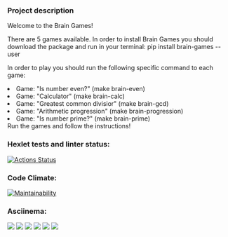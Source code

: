 ### Project description
Welcome to the Brain Games!


There are 5 games available. 
In order to install Brain Games you should download the package and run in your terminal:
pip install brain-games --user


In order to play you should run the following specific command to each game:


<li>Game: "Is number even?" (make brain-even)</li>
<li>Game: "Calculator" (make brain-calc)</li>
<li>Game: "Greatest common divisior" (make brain-gcd)</li>
<li>Game: "Arithmetic progression" (make brain-progression)</li>
<li>Game: "Is number prime?" (make brain-prime)</li>
Run the games and follow the instructions!


### Hexlet tests and linter status:
[![Actions Status](https://github.com/gravanofranchezd/python-project-49/workflows/hexlet-check/badge.svg)](https://github.com/gravanofranchezd/python-project-49/actions)


### Code Climate:
[![Maintainability](https://api.codeclimate.com/v1/badges/c319671fcf845feb0d77/maintainability)](https://codeclimate.com/github/gravanofranchezd/python-project-49/maintainability)


### Asciinema:
<a href="https://asciinema.org/a/uNhgoqXU7innEsJSqV77NgcAM" target="_blank"><img src="https://asciinema.org/a/uNhgoqXU7innEsJSqV77NgcAM.svg" /></a>
<a href="https://asciinema.org/a/yygJBZfpkg4ZfCJuU3Fn7pYkf" target="_blank"><img src="https://asciinema.org/a/yygJBZfpkg4ZfCJuU3Fn7pYkf.svg" /></a>
<a href="https://asciinema.org/a/4hsksFN2N7zayMe0YOpLk8Ver" target="_blank"><img src="https://asciinema.org/a/4hsksFN2N7zayMe0YOpLk8Ver.svg" /></a>
<a href="https://asciinema.org/a/4au8fgCwQfR97X2ky13ws8VCJ" target="_blank"><img src="https://asciinema.org/a/4au8fgCwQfR97X2ky13ws8VCJ.svg" /></a>
<a href="https://asciinema.org/a/TGGx79yXMzhSZ4KgrHl1YFrtx" target="_blank"><img src="https://asciinema.org/a/TGGx79yXMzhSZ4KgrHl1YFrtx.svg" /></a>
<a href="https://asciinema.org/a/YgYpK8MVK3N0CD7scLlaUWAqE" target="_blank"><img src="https://asciinema.org/a/YgYpK8MVK3N0CD7scLlaUWAqE.svg" /></a>
